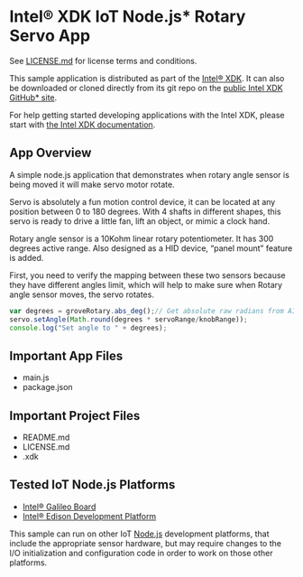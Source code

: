 Intel® XDK IoT Node.js\* Rotary Servo App
=========================================
See [LICENSE.md](LICENSE.md) for license terms and conditions.

This sample application is distributed as part of the
[Intel® XDK](http://xdk.intel.com). It can also be downloaded
or cloned directly from its git repo on the
[public Intel XDK GitHub\* site](https://github.com/gomobile).

For help getting started developing applications with the
Intel XDK, please start with
[the Intel XDK documentation](https://software.intel.com/en-us/xdk/docs).

App Overview
------------
A simple node.js application that demonstrates when rotary angle
sensor is being moved it will make servo motor rotate.

Servo is absolutely a fun motion control device, it can be
located at any position between 0 to 180 degrees. With 4 shafts
in different shapes, this servo is ready to drive a little fan,
lift an object, or mimic a clock hand.

Rotary angle sensor is a 10Kohm linear rotary potentiometer.
It has 300 degrees active range. Also designed as a HID device,
“panel mount” feature is added.

First, you need to verify the mapping between these two sensors
because they have different angles limit, which will help to make
sure when Rotary angle sensor moves, the servo rotates.

```javascript
var degrees = groveRotary.abs_deg();// Get absolute raw radians from AIO pin
servo.setAngle(Math.round(degrees * servoRange/knobRange));
console.log("Set angle to " + degrees);
```

Important App Files
-------------------
* main.js
* package.json

Important Project Files
-----------------------
* README.md
* LICENSE.md
* <project-name>.xdk

Tested IoT Node.js Platforms
----------------------------
* [Intel® Galileo Board](http://intel.com/galileo)
* [Intel® Edison Development Platform](http://intel.com/edison)

This sample can run on other IoT [Node.js](http://nodejs.org) development
platforms, that include the appropriate sensor hardware, but may require
changes to the I/O initialization and configuration code in order to work on
those other platforms.
